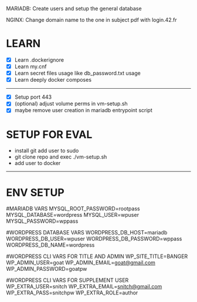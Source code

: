 
MARIADB:
    Create users and setup the general database

NGINX:
    Change domain name to the one in subject pdf with login.42.fr

# LEARN

- [x] Learn .dockerignore
- [x] Learn my.cnf
- [x] Learn secret files usage like db_password.txt usage
- [x] Learn deeply docker composes

---

- [x] Setup port 443
- [x] (optional) adjust volume perms in vm-setup.sh
- [x] maybe remove user creation in mariadb entrypoint script

# SETUP FOR EVAL

- install git add user to sudo
- git clone repo and exec ./vm-setup.sh
- add user to docker

---

# ENV SETUP

#MARIADB VARS
MYSQL_ROOT_PASSWORD=rootpass
MYSQL_DATABASE=wordpress
MYSQL_USER=wpuser
MYSQL_PASSWORD=wppass

#WORDPRESS DATABASE VARS
WORDPRESS_DB_HOST=mariadb
WORDPRESS_DB_USER=wpuser
WORDPRESS_DB_PASSWORD=wppass
WORDPRESS_DB_NAME=wordpress

#WORDPRESS CLI VARS FOR TITLE AND ADMIN
WP_SITE_TITLE=BANGER
WP_ADMIN_USER=goat
WP_ADMIN_EMAIL=goat@gmail.com
WP_ADMIN_PASSWORD=goatpw

#WORDPRESS CLI VARS FOR SUPPLEMENT USER
WP_EXTRA_USER=snitch
WP_EXTRA_EMAIL=snitch@gmail.com
WP_EXTRA_PASS=snitchpw
WP_EXTRA_ROLE=author
